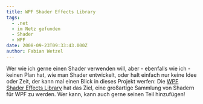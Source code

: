 ```yaml
---
title: WPF Shader Effects Library
tags:
  - .net
  - im Netz gefunden
  - Shader
  - WPF
date: 2008-09-23T09:33:43.000Z
author: Fabian Wetzel
---
```


Wer wie ich gerne einen Shader verwenden will, aber - ebenfalls wie ich - keinen Plan hat, wie man Shader entwickelt, oder halt einfach nur keine Idee oder Zeit, der kann mal einen Blick in dieses Projekt werfen: Die [WPF Shader Effects Library](http://www.codeplex.com/fx) hat das Ziel, eine großartige Sammlung von Shadern für WPF zu werden. Wer kann, kann auch gerne seinen Teil hinzufügen!


